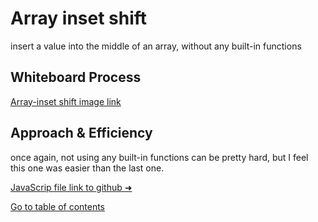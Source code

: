 # Array inset shift
insert a value into the middle of an array, without any built-in functions
## Whiteboard Process
[Array-inset shift image link](https://i.imgur.com/zxQGBEI.png)
## Approach & Efficiency
once again, not using any built-in functions can be pretty hard, but I feel this one was easier than the last one.


[JavaScrip file link to github ➜](https://github.com/Suhaib-Ersan/401-data-structures-and-algorithms/blob/main/array-insert-shift/array-insert-shift.js)

[Go to table of contents](https://suhaib-ersan.github.io/401-data-structures-and-algorithms)